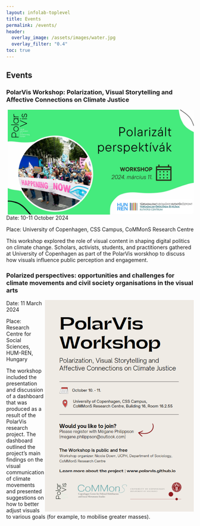 ```yaml
---
layout: infolab-toplevel
title: Events 
permalink: /events/
header:
  overlay_image: /assets/images/water.jpg
  overlay_filter: "0.4"
toc: true
---
```


## Events

### PolarVis Workshop: Polarization, Visual Storytelling and Affective Connections on Climate Justice

<img align="right" width="500" src="/assets/images/workshop2.jpg" />

Date: 10-11 October 2024

Place: University of Copenhagen, CSS Campus, CoMMonS Research Centre

This workshop explored the role of visual content in shaping digital politics on climate change. Scholars, activists, students, and practitioners gathered at University of Copenhagen as part of the PolarVis worskhop to discuss how visuals influence public perception and engagement.





### Polarized perspectives: opportunities and challenges for climate movements and civil society organisations in the visual arts

<img align="right" width="400" src="/assets/images/workshop1.PNG" />

Date: 11 March 2024 

Place:  Research Centre for Social Sciences, HUM-REN, Hungary 

 The workshop included the presentation and discussion of a dashboard that was produced as a result of the PolarVis research project. The dashboard outlined the project’s main findings on the visual communication of climate movements and presented suggestions on how to better adjust visuals to various goals (for example, to mobilise greater masses). 




